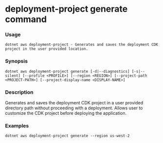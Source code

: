 # deployment-project generate command

### Usage
    dotnet aws deployment-project - Generates and saves the deployment CDK project in the user provided location.

### Synopsis
    dotnet aws deployment-project generate [-d|--diagnostics] [-s|--silent] [--profile <PROFILE>] [--region <REGION>] [--project-path <PROJECT-PATH>] [--project-display-name <DISPLAY-NAME>]

### Description
Generates and saves the deployment CDK project in a user provided directory path without proceeding with a deployment. Allows user to customize the CDK project before deploying the application.

### Examples
```
dotnet aws deployment-project generate --region us-west-2
```